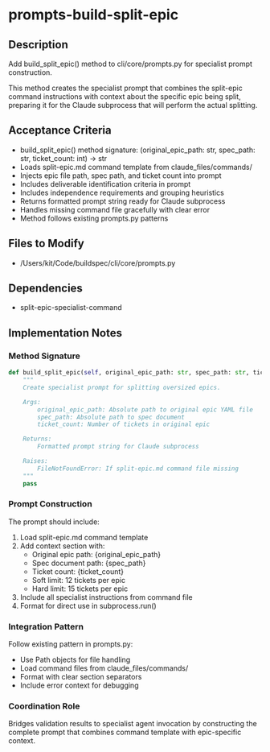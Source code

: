 # prompts-build-split-epic

## Description

Add build_split_epic() method to cli/core/prompts.py for specialist prompt
construction.

This method creates the specialist prompt that combines the split-epic command
instructions with context about the specific epic being split, preparing it for
the Claude subprocess that will perform the actual splitting.

## Acceptance Criteria

- build_split_epic() method signature: (original_epic_path: str, spec_path: str,
  ticket_count: int) -> str
- Loads split-epic.md command template from claude_files/commands/
- Injects epic file path, spec path, and ticket count into prompt
- Includes deliverable identification criteria in prompt
- Includes independence requirements and grouping heuristics
- Returns formatted prompt string ready for Claude subprocess
- Handles missing command file gracefully with clear error
- Method follows existing prompts.py patterns

## Files to Modify

- /Users/kit/Code/buildspec/cli/core/prompts.py

## Dependencies

- split-epic-specialist-command

## Implementation Notes

### Method Signature

```python
def build_split_epic(self, original_epic_path: str, spec_path: str, ticket_count: int) -> str:
    """
    Create specialist prompt for splitting oversized epics.

    Args:
        original_epic_path: Absolute path to original epic YAML file
        spec_path: Absolute path to spec document
        ticket_count: Number of tickets in original epic

    Returns:
        Formatted prompt string for Claude subprocess

    Raises:
        FileNotFoundError: If split-epic.md command file missing
    """
    pass
```

### Prompt Construction

The prompt should include:

1. Load split-epic.md command template
2. Add context section with:
   - Original epic path: {original_epic_path}
   - Spec document path: {spec_path}
   - Ticket count: {ticket_count}
   - Soft limit: 12 tickets per epic
   - Hard limit: 15 tickets per epic
3. Include all specialist instructions from command file
4. Format for direct use in subprocess.run()

### Integration Pattern

Follow existing pattern in prompts.py:

- Use Path objects for file handling
- Load command files from claude_files/commands/
- Format with clear section separators
- Include error context for debugging

### Coordination Role

Bridges validation results to specialist agent invocation by constructing the
complete prompt that combines command template with epic-specific context.
